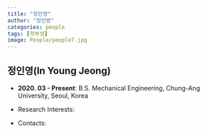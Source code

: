 ```yaml
---
title: "정인영"
author: "정인영"
categories: people
tags: [학부생]
image: People/people7.jpg
---
```


## 정인영(In Young Jeong)

* **2020. 03 - Present**: B.S. Mechanical Engineering, Chung-Ang University, Seoul, Korea

* Research Interests:

* Contacts:
